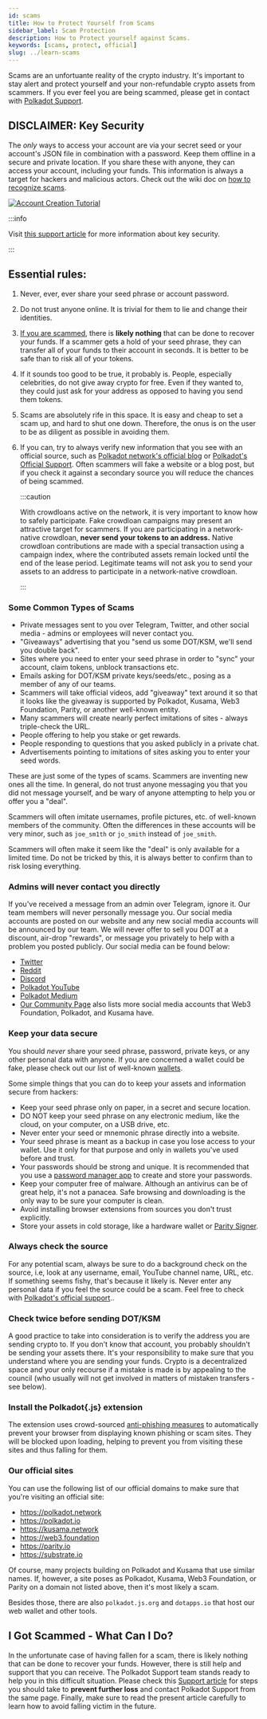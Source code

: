```yaml
---
id: scams
title: How to Protect Yourself from Scams
sidebar_label: Scam Protection
description: How to Protect yourself against Scams.
keywords: [scams, protect, official]
slug: ../learn-scams
---
```


Scams are an unfortuante reality of the crypto industry. It's important to stay alert and protect
yourself and your non-refundable crypto assets from scammers. If you ever feel you are being
scammed, please get in contact with [Polkadot Support](https://support.polkadot.network).

## DISCLAIMER: Key Security

The _only_ ways to access your account are via your secret seed or your account's JSON file in
combination with a password. Keep them offline in a secure and private location. If you share these
with anyone, they can access your account, including your funds. This information is always a target
for hackers and malicious actors. Check out the wiki doc on
[how to recognize scams](../general/scams.md).

[![Account Creation Tutorial](https://img.youtube.com/vi/ARsdXZycJAg/0.jpg)](https://www.youtube.com/watch?v=ARsdXZycJAg)

:::info

Visit
[this support article](https://support.polkadot.network/support/solutions/articles/65000181874-how-to-store-your-mnemonic-phrase-and-backup-file-safely)
for more information about key security.

:::

## Essential rules:

1. Never, ever, ever share your seed phrase or account password.
2. Do not trust anyone online. It is trivial for them to lie and change their identities.
3. [If you are scammed](#i-got-scammed---what-can-i-do), there is **likely nothing** that can be
   done to recover your funds. If a scammer gets a hold of your seed phrase, they can transfer all
   of your funds to their account in seconds. It is better to be safe than to risk all of your
   tokens.
4. If it sounds too good to be true, it probably is. People, especially celebrities, do not give
   away crypto for free. Even if they wanted to, they could just ask for your address as opposed to
   having you send them tokens.
5. Scams are absolutely rife in this space. It is easy and cheap to set a scam up, and hard to shut
   one down. Therefore, the onus is on the user to be as diligent as possible in avoiding them.
6. If you can, try to always verify new information that you see with an official source, such as
   [Polkadot network's official blog](../general/community.md) or
   [Polkadot's Official Support](https://support.polkadot.network). Often scammers will fake a
   website or a blog post, but if you check it against a secondary source you will reduce the
   chances of being scammed.

   :::caution

   With crowdloans active on the network, it is very important to know how to safely participate.
   Fake crowdloan campaigns may present an attractive target for scammers. If you are participating
   in a network-native crowdloan, **never send your tokens to an address.** Native crowdloan
   contributions are made with a special transaction using a campaign index, where the contributed
   assets remain locked until the end of the lease period. Legitimate teams will not ask you to send
   your assets to an address to participate in a network-native crowdloan.

   :::

### Some Common Types of Scams

- Private messages sent to you over Telegram, Twitter, and other social media - admins or employees
  will never contact you.
- "Giveaways" advertising that you "send us some DOT/KSM, we'll send you double back".
- Sites where you need to enter your seed phrase in order to "sync" your account, claim tokens,
  unblock transactions etc.
- Emails asking for DOT/KSM private keys/seeds/etc., posing as a member of any of our teams.
- Scammers will take official videos, add "giveaway" text around it so that it looks like the
  giveaway is supported by Polkadot, Kusama, Web3 Foundation, Parity, or another well-known entity.
- Many scammers will create nearly perfect imitations of sites - always triple-check the URL.
- People offering to help you stake or get rewards.
- People responding to questions that you asked publicly in a private chat.
- Advertisements pointing to imitations of sites asking you to enter your seed words.

These are just some of the types of scams. Scammers are inventing new ones all the time. In general,
do not trust anyone messaging you that you did not message yourself, and be wary of anyone
attempting to help you or offer you a "deal".

Scammers will often imitate usernames, profile pictures, etc. of well-known members of the
community. Often the differences in these accounts will be very minor, such as `joe_sm1th` or
`jo_smith` instead of `joe_smith`.

Scammers will often make it seem like the "deal" is only available for a limited time. Do not be
tricked by this, it is always better to confirm than to risk losing everything.

### Admins will never contact you directly

If you've received a message from an admin over Telegram, ignore it. Our team members will never
personally message you. Our social media accounts are posted on our website and any new social media
accounts will be announced by our team. We will never offer to sell you DOT at a discount, air-drop
"rewards", or message you privately to help with a problem you posted publicly. Our social media can
be found below:

- [Twitter](https://twitter.com/Polkadot)
- [Reddit](https://www.reddit.com/r/polkadot)
- [Discord](https://dot.li/discord)
- [Polkadot YouTube](https://www.youtube.com/channel/UCB7PbjuZLEba_znc7mEGNgw)
- [Polkadot Medium](https://medium.com/polkadot-network)
- [Our Community Page](../general/community.md) also lists more social media accounts that Web3
  Foundation, Polkadot, and Kusama have.

### Keep your data secure

You should _never_ share your seed phrase, password, private keys, or any other personal data with
anyone. If you are concerned a wallet could be fake, please check out our list of well-known
[wallets](./wallets).

Some simple things that you can do to keep your assets and information secure from hackers:

- Keep your seed phrase only on paper, in a secret and secure location.
- DO NOT keep your seed phrase on any electronic medium, like the cloud, on your computer, on a USB
  drive, etc.
- Never enter your seed or mnemonic phrase directly into a website.
- Your seed phrase is meant as a backup in case you lose access to your wallet. Use it only for that
  purpose and only in wallets you've used before and trust.
- Your passwords should be strong and unique. It is recommended that you use a
  [password manager app](https://www.howtogeek.com/141500/why-you-should-use-a-password-manager-and-how-to-get-started/)
  to create and store your passwords.
- Keep your computer free of malware. Although an antivirus can be of great help, it's not a
  panacea. Safe browsing and downloading is the only way to be sure your computer is clean.
- Avoid installing browser extensions from sources you don't trust explicitly.
- Store your assets in cold storage, like a hardware wallet or
  [Parity Signer](https://www.parity.io/signer/).

### Always check the source

For any potential scam, always be sure to do a background check on the source, i.e, look at any
username, email, YouTube channel name, URL, etc. If something seems fishy, that's because it likely
is. Never enter any personal data if you feel the source could be a scam. Feel free to check with
[Polkadot's official support](https://support.polkadot.network)..

### Check twice before sending DOT/KSM

A good practice to take into consideration is to verify the address you are sending crypto to. If
you don't know that account, you probably shouldn't be sending your assets there. It's your
responsibility to make sure that you understand where you are sending your funds. Crypto is a
decentralized space and your only recourse if a mistake is made is by appealing to the council (who
usually will not get involved in matters of mistaken transfers - see below).

### Install the Polkadot{.js} extension

The extension uses crowd-sourced [anti-phishing measures](https://polkadot.js.org/phishing/) to
automatically prevent your browser from displaying known phishing or scam sites. They will be
blocked upon loading, helping to prevent you from visiting these sites and thus falling for them.

### Our official sites

You can use the following list of our official domains to make sure that you're visiting an official
site:

- https://polkadot.network
- https://polkadot.io
- https://kusama.network
- https://web3.foundation
- https://parity.io
- https://substrate.io

Of course, many projects building on Polkadot and Kusama that use similar names. If, however, a site
poses as Polkadot, Kusama, Web3 Foundation, or Parity on a domain not listed above, then it's most
likely a scam.

Besides those, there are also `polkadot.js.org` and `dotapps.io` that host our web wallet and other
tools.

## I Got Scammed - What Can I Do?

In the unfortunate case of having fallen for a scam, there is likely nothing that can be done to
recover your funds. However, there is still help and support that you can receive. The Polkadot
Support team stands ready to help you in this difficult situation. Please check this
[Support article](https://support.polkadot.network/support/solutions/articles/65000182668-what-to-do-if-you-fell-victim-to-scam-or-hack)
for steps you should take to **prevent further loss** and contact Polkadot Support from the same
page. Finally, make sure to read the present article carefully to learn how to avoid falling victim
in the future.
